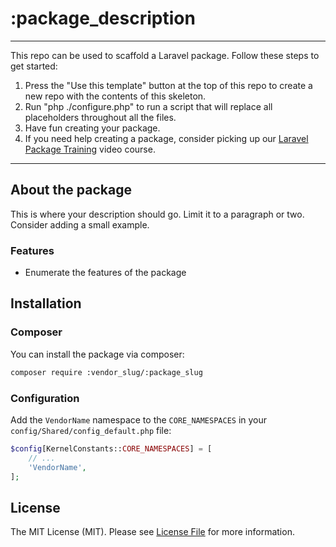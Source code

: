 # :package_description

<!--delete-->
---
This repo can be used to scaffold a Laravel package. Follow these steps to get started:

1. Press the "Use this template" button at the top of this repo to create a new repo with the contents of this skeleton.
2. Run "php ./configure.php" to run a script that will replace all placeholders throughout all the files.
3. Have fun creating your package.
4. If you need help creating a package, consider picking up our <a href="https://laravelpackage.training">Laravel Package Training</a> video course.
---
<!--/delete-->

## About the package
This is where your description should go. Limit it to a paragraph or two. Consider adding a small example.

### Features
- Enumerate the features of the package

## Installation
### Composer
You can install the package via composer:

```bash
composer require :vendor_slug/:package_slug
```

### Configuration
Add the `VendorName` namespace to the `CORE_NAMESPACES` in your `config/Shared/config_default.php` file:

```php
$config[KernelConstants::CORE_NAMESPACES] = [
    // ...
    'VendorName',
];
```

## License

The MIT License (MIT). Please see [License File](LICENSE.md) for more information.